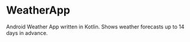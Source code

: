# WeatherApp
Android Weather App written in Kotlin. Shows weather forecasts up to 14 days in advance.

